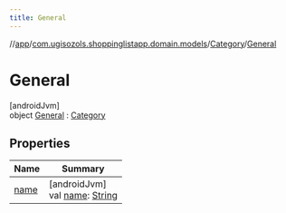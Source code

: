 ```yaml
---
title: General
---
```

//[app](../../../../index.html)/[com.ugisozols.shoppinglistapp.domain.models](../../index.html)/[Category](../index.html)/[General](index.html)



# General



[androidJvm]\
object [General](index.html) : [Category](../index.html)



## Properties


| Name | Summary |
|---|---|
| [name](../name.html) | [androidJvm]<br>val [name](../name.html): [String](https://kotlinlang.org/api/latest/jvm/stdlib/kotlin/-string/index.html) |

